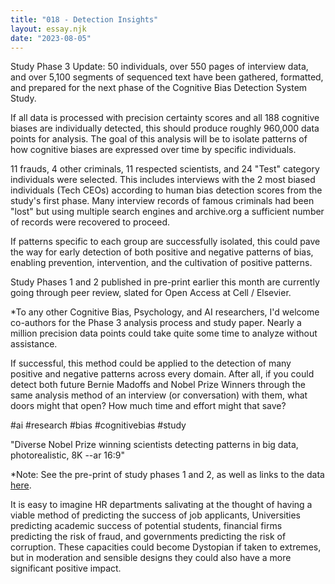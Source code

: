 ```yaml
---
title: "018 - Detection Insights"
layout: essay.njk
date: "2023-08-05"
---
```


Study Phase 3 Update: 50 individuals, over 550 pages of interview data, and over 5,100 segments of sequenced text have been gathered, formatted, and prepared for the next phase of the Cognitive Bias Detection System Study.

If all data is processed with precision certainty scores and all 188 cognitive biases are individually detected, this should produce roughly 960,000 data points for analysis. The goal of this analysis will be to isolate patterns of how cognitive biases are expressed over time by specific individuals.

11 frauds, 4 other criminals, 11 respected scientists, and 24 "Test" category individuals were selected. This includes interviews with the 2 most biased individuals (Tech CEOs) according to human bias detection scores from the study's first phase. Many interview records of famous criminals had been "lost" but using multiple search engines and archive.org a sufficient number of records were recovered to proceed.

If patterns specific to each group are successfully isolated, this could pave the way for early detection of both positive and negative patterns of bias, enabling prevention, intervention, and the cultivation of positive patterns.

Study Phases 1 and 2 published in pre-print earlier this month are currently going through peer review, slated for Open Access at Cell / Elsevier.

\*To any other Cognitive Bias, Psychology, and AI researchers, I'd welcome co-authors for the Phase 3 analysis process and study paper. Nearly a million precision data points could take quite some time to analyze without assistance.

If successful, this method could be applied to the detection of many positive and negative patterns across every domain. After all, if you could detect both future Bernie Madoffs and Nobel Prize Winners through the same analysis method of an interview (or conversation) with them, what doors might that open? How much time and effort might that save?

#ai #research #bias #cognitivebias #study

"Diverse Nobel Prize winning scientists detecting patterns in big data, photorealistic, 8K --ar 16:9"

\*Note: See the pre-print of study phases 1 and 2, as well as links to the data [here](https://www.researchgate.net/publication/372078491_Cognitive_Biases_in_Natural_Language_Automatically_Detecting_Differentiating_and_Measuring_Bias_in_Text).

It is easy to imagine HR departments salivating at the thought of having a viable method of predicting the success of job applicants, Universities predicting academic success of potential students, financial firms predicting the risk of fraud, and governments predicting the risk of corruption. These capacities could become Dystopian if taken to extremes, but in moderation and sensible designs they could also have a more significant positive impact.
